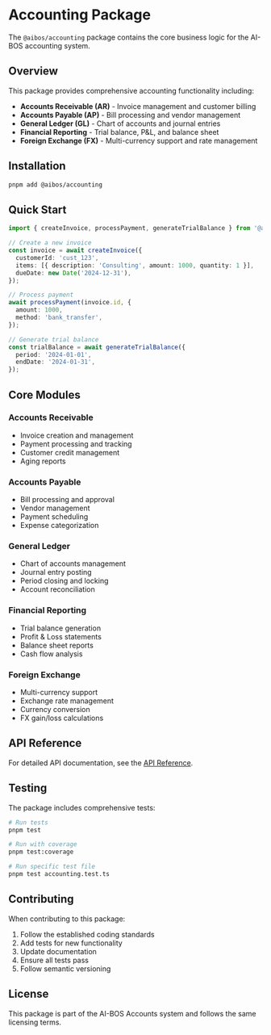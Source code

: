 # Accounting Package

The `@aibos/accounting` package contains the core business logic for the AI-BOS accounting system.

## Overview

This package provides comprehensive accounting functionality including:

- **Accounts Receivable (AR)** - Invoice management and customer billing
- **Accounts Payable (AP)** - Bill processing and vendor management
- **General Ledger (GL)** - Chart of accounts and journal entries
- **Financial Reporting** - Trial balance, P&L, and balance sheet
- **Foreign Exchange (FX)** - Multi-currency support and rate management

## Installation

```bash
pnpm add @aibos/accounting
```

## Quick Start

```typescript
import { createInvoice, processPayment, generateTrialBalance } from '@aibos/accounting';

// Create a new invoice
const invoice = await createInvoice({
  customerId: 'cust_123',
  items: [{ description: 'Consulting', amount: 1000, quantity: 1 }],
  dueDate: new Date('2024-12-31'),
});

// Process payment
await processPayment(invoice.id, {
  amount: 1000,
  method: 'bank_transfer',
});

// Generate trial balance
const trialBalance = await generateTrialBalance({
  period: '2024-01-01',
  endDate: '2024-01-31',
});
```

## Core Modules

### Accounts Receivable

- Invoice creation and management
- Payment processing and tracking
- Customer credit management
- Aging reports

### Accounts Payable

- Bill processing and approval
- Vendor management
- Payment scheduling
- Expense categorization

### General Ledger

- Chart of accounts management
- Journal entry posting
- Period closing and locking
- Account reconciliation

### Financial Reporting

- Trial balance generation
- Profit & Loss statements
- Balance sheet reports
- Cash flow analysis

### Foreign Exchange

- Multi-currency support
- Exchange rate management
- Currency conversion
- FX gain/loss calculations

## API Reference

For detailed API documentation, see the [API Reference](/api/accounting).

## Testing

The package includes comprehensive tests:

```bash
# Run tests
pnpm test

# Run with coverage
pnpm test:coverage

# Run specific test file
pnpm test accounting.test.ts
```

## Contributing

When contributing to this package:

1. Follow the established coding standards
2. Add tests for new functionality
3. Update documentation
4. Ensure all tests pass
5. Follow semantic versioning

## License

This package is part of the AI-BOS Accounts system and follows the same licensing terms.
